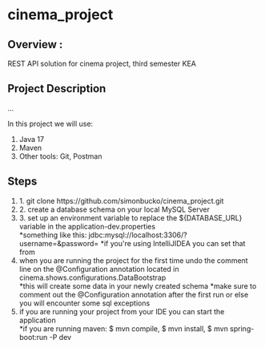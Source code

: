 # cinema_project
 
## Overview :
REST API solution for cinema project, third semester KEA

## Project Description
...

In this project we will use:
<ol>
  <li>Java 17</li>
  <li>Maven</li>
  <li>Other tools: Git, Postman</li>
 </ol>
 
 ## Steps
  <ol>
  <li>1. git clone https://github.com/simonbucko/cinema_project.git</li>
  <li>2. create a database schema on your local MySQL Server</li>
  <li>3. set up an environment variable to replace the ${DATABASE_URL} variable in the application-dev.properties</li>
      *something like this: jdbc:mysql://localhost:3306/<schema_name>?username=<your_db_username>&password=<your_db_password>
      *if you're using IntelliJIDEA you can set that from <Edit Configuration>
  <li>when you are running the project for the first time undo the comment line on the @Configuration annotation located in cinema.shows.configurations.DataBootstrap</li>
      *this will create some data in your newly created schema 
      *make sure to comment out the @Configuration annotation after the first run or else you will encounter some sql exceptions
  <li>if you are running your project from your IDE you can start the application</li>
      *if you are running maven: $ mvn compile, $ mvn install, $ mvn spring-boot:run -P dev
 </ol>
 

 
